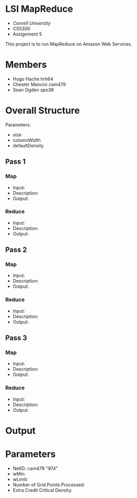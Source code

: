 
LSI MapReduce
===============================

* _Cornell University_
* CS5300
* Assignment 5

This project is to run MapReduce on Amazon Web Services.

Members
===============================
* Hugo Hache			hrh64
* Chester Mancini		cam479
* Sean Ogden			spo38

Overall Structure
==============================

Parameters:
  * size
  * columnWidth
  * defaultDensity

## Pass 1
### Map
  - Input:
  - Description:
  - Output:
 
### Reduce
  - Input:
  - Description:
  - Output:

## Pass 2
### Map
  - Input:
  - Description:
  - Output:

### Reduce
  - Input:
  - Description:
  - Output:

## Pass 3
### Map
  - Input:
  - Description:
  - Output:

### Reduce
  - Input:
  - Description:
  - Output:

Output
==============================


Parameters
==============================
* NetID: cam479 "974"
* wMin:
* wLimit:
* Number of Grid Points Processed:
* Extra Credit Critical Density: 





